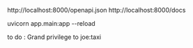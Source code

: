 
http://localhost:8000/openapi.json
http://localhost:8000/docs

uvicorn app.main:app --reload


to do : Grand privilege to joe:taxi

